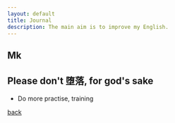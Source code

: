 ```yaml
---
layout: default
title: Journal
description: The main aim is to improve my English.
---
```


## Mk

## Please don't 堕落, for god's sake
- Do more practise, training


[back](./)

